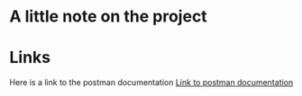 # A little note on the project


# Links

Here is a link to the postman documentation [Link to postman documentation](https://documenter.getpostman.com/view/10613009/Tzm8Fb1C#dad49fe9-a46e-443d-801b-c54313341616)

